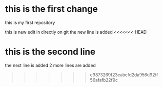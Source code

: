 # this is the first change
this is my first repository

this is new edit in directly on git 
 the new line is added
<<<<<<< HEAD

this is the second line
=======
 the next line is added
 2 more lines are added
 
 
>>>>>>> e9873269f23eabcfd2da956d92ff56afafb22f9c
